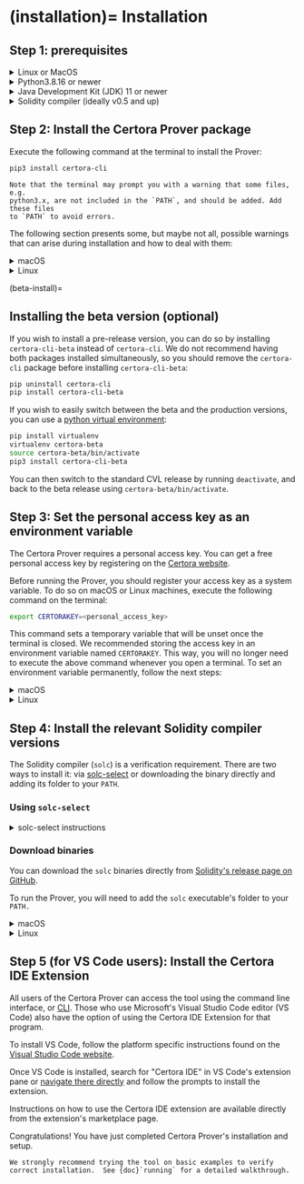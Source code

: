 (installation)=
Installation
============

Step 1: prerequisites
---------------------

<details>
  <summary>Linux or MacOS</summary>
  Windows users should use [WSL][wsl].

  % TODO: more information?
  </details>

[wsl]: https://learn.microsoft.com/en-us/windows/wsl/install

<details>
  <summary>Python3.8.16 or newer</summary>

  Check your Python3 version by executing the following command on the
  terminal:

  ```bash
  python3 --version
  ```

  If the version is < 3.8.16, follow the [Python installation guide][pythonInstall] to upgrade.

  [pythonInstall]: https://wiki.python.org/moin/BeginnersGuide/Download
</details>

<details>
  <summary>Java Development Kit (JDK) 11 or newer</summary>

  Check your Java version by executing the following command on the terminal:
  ```bash
  java -version
  ```

  If the version is < 11, download and install Java version 11 or later from
  [Oracle](https://www.oracle.com/java/technologies/downloads/).
</details>

<details>
  <summary>Solidity compiler (ideally v0.5 and up)</summary>

  * We recommend using [solc-select](https://github.com/crytic/solc-select)
    to download and switch between Solidity compiler versions.

  * You can also download the Solidity compiler binaries from the [official Solidity repository](https://github.com/ethereum/solidity/releases) on GitHub. 
  Make sure to place all the binaries that you download in the same path.

  * Certora employees can clone the `CVT_Executables` repository suitable for
    their OS from [GitHub](https://github.com/orgs/Certora/repositories).
</details>

Step 2: Install the Certora Prover package
------------------------------------------

Execute the following command at the terminal to install the Prover:

```bash
pip3 install certora-cli
```

```{caution}
Note that the terminal may prompt you with a warning that some files, e.g.
python3.x, are not included in the `PATH`, and should be added. Add these files
to `PATH` to avoid errors.
```

The following section presents some, but maybe not all, possible warnings that
can arise during installation and how to deal with them:

<details>
  <summary>macOS</summary>

  ```{caution}
  The script `certoraRun` is installed in
  '/Users/user\_name/Library/Python/3.8/bin' which is not on PATH. Consider
  adding this directory to PATH
  ```

  * Open a terminal and move to the `etc/paths.d` directory from root:

    ```bash
    cd /etc/paths.d
    ```

  * Use root privileges to create a file with an informative name such as `PythonForProver`, and open it with your favorite text editor:

    ```bash
    sudo nano PythonForProver
    ```

  * Write the specified path from the warning:

    ```bash
    /specified/path/in/warning
    ```

  * If needed, more than one path can be added on a single file, just separate the path with a colon (`:`).

  * Quit the terminal to load the new addition to `$PATH`, and reopen to check that the `$PATH` was updated correctly:

    ```bash
    echo $PATH
    ```
</details>

<details>
  <summary>Linux</summary>

  ```{caution}
  Known warning - “The script `certoraRun` is installed in '`/home/user_name/.local/bin`' which is not on PATH. Consider adding this directory to PATH"
  ```

  * Open a terminal and make sure you're in the home directory:

    ```bash
    cd ~
    ```

  * open the .profile file with your favorite text editor:

    ```bash
    nano .profile
    ```

  * At the bottom of the file, add to `PATH="..."` the specified path from the warning. To add an additional path just separate with a colon (`:`) :

    ```bash
    PATH="$PATH:/specified/path/in/warning"
    ```

  * You can make sure that the file was modified correctly by opening it again with the text editor:

    ```bash
    nano .profile
    ```

  * Make sure to apply the changes to the `$PATH` by executing the script:

    ```bash
    source .profile
    ```
</details>

(beta-install)=
## Installing the beta version (optional)

If you wish to install a pre-release version, you can do so by installing
`certora-cli-beta` instead of `certora-cli`.  We do not recommend having both
packages installed simultaneously, so you should remove the `certora-cli`
package before installing `certora-cli-beta`:

```sh
pip uninstall certora-cli
pip install certora-cli-beta
```

If you wish to easily switch between the beta and the production versions, you
can use a [python virtual environment][virtualenv]:

[virtualenv]: https://virtualenv.pypa.io/en/latest/

```sh
pip install virtualenv
virtualenv certora-beta
source certora-beta/bin/activate
pip3 install certora-cli-beta
```

You can then switch to the standard CVL release by running `deactivate`, and
back to the beta release using `certora-beta/bin/activate`.

Step 3: Set the personal access key as an environment variable
-------------------------------------------------------------

The Certora Prover requires a personal access key. 
You can get a free personal access key by registering on the 
[Certora website](https://www.certora.com/signup?plan=prover).

Before running the Prover, 
  you should register your access key as a system variable.
To do so on macOS or Linux machines, 
  execute the following command on the terminal:

```bash
export CERTORAKEY=<personal_access_key>
```

This command sets a temporary variable that will be unset once the terminal is
closed. We recommended storing the access key in an environment variable named
`CERTORAKEY`. This way, you will no longer need to execute the above command
whenever you open a terminal. To set an environment variable permanently,
follow the next steps:

<details>
  <summary>macOS</summary>

  * Open a terminal and make sure you're in the home directory:

    ```bash
    cd ~
    ```

  * Create a file with the name `.zshenv` and open it with your favorite text editor:

    ```bash
    nano .zshenv
    ```

  * Write the export command from the beginning of step 3, save and quit (`ctrl+x` on `nano`).

  * You can make sure that the file was created correctly by seeing it listed on the directory or by opening it again with the text editor:

    ```bash
    ls -a
    ```

    OR

    ```bash
    nano .zshenv
    ```

  * Make sure to apply the environment variable you've just created by executing the script:

    ```bash
    source .zshenv
    ```

When running the Certora Prover in the Visual Studio Code Extension, you may need
to restart VSCode or your computer.

</details>

<details>
  <summary>Linux</summary>

  * Open a terminal and make sure you're in the home directory:

    ```bash
    cd ~
    ```

  * open the .profile file with your favorite text editor:

    ```bash
    nano .profile
    ```

  * At the bottom of the file, under the `PATH="..."` insert the export command from the beginning of step 3, save and quit (`ctrl+x` on `nano`).

  * You can make sure that the file was modified correctly by opening it again with the text editor:

    ```bash
    nano .profile
    ```

  * Make sure to apply the environment variable you've just created by executing the script:

    ```bash
    source .profile
    ```
</details>

Step 4: Install the relevant Solidity compiler versions
---------------------------------------------------------------------------

The Solidity compiler (`solc`) is a verification requirement.
There are two ways to install it: via [solc-select](https://github.com/crytic/solc-select) or downloading the binary directly and adding its folder to your `PATH`.

### Using `solc-select`

<details>

  <summary>solc-select instructions</summary>

  * Open a terminal and install `solc-select` via `pip`:

    ```bash
    pip install solc-select
    ```

  * Download the required compiler version. For example, if you want to install version 0.8.0, run:

    ```bash
    solc-select install 0.8.0
    ```

  * Set `solc` to point to the required compiler version. For example:

    ```bash
    solc-select use 0.8.0
    ```
</details>

### Download binaries

You can download the `solc` binaries directly from [Solidity's release page on GitHub](https://github.com/ethereum/solidity/releases).

To run the Prover, you will need to add the `solc` executable's folder to your `PATH.`

<details>
  <summary>macOS</summary>

  * Open a terminal and move to the `etc/paths.d` directory from root:

    ```bash
    cd /etc/paths.d
    ```

  * Use root privileges to create a file with an informative name such as `SolidityCertoraProver`, and open it with your favorite text editor:

    ```bash
    sudo nano SolidityCertoraProver
    ```

  * Write the full path to the directory that contains the `solc` executables:

    ```bash
    /full/path/to/solc/executable/folder
    ```

    * If needed, more than one path can be added on a single file, just separate the path with colon a (`:`).

  * Quit the terminal to load the new addition to `$PATH`, and reopen to check that the `$PATH` was updated correctly:

    ```bash
    echo $PATH
    ```
</details>

<details>
  <summary>Linux</summary>

  * Open a terminal and make sure you're in the home directory:

    ```bash
    cd ~
    ```

  * open the .profile file with your favorite text editor:

    ```bash
    nano .profile
    ```

  * At the bottom of the file, add to `PATH="..."` the full path to the directory that contains the `solc` executables. To add an additional path just separate with a colon (`:`) :

    ```bash
    PATH="$PATH:/full/path/to/solc/executable/folder"
    ```

  * You can make sure that the file was modified correctly by opening it again with the text editor:

    ```bash
    nano .profile
    ```

  * Make sure to apply the changes to the `$PATH` by executing the script:

    ```bash
    source .profile
    ```
</details>

Step 5 (for VS Code users): Install the Certora IDE Extension
--------------------------------------------------------------------------------

All users of the Certora Prover can access the tool using the command line 
interface, or [CLI](https://docs.certora.com/en/latest/docs/prover/cli/index.html). 
Those who use Microsoft's Visual Studio Code editor (VS Code) also have the 
option of using the Certora IDE Extension for that program.

To install VS Code, follow the platform specific instructions found on the 
[Visual Studio Code website](https://code.visualstudio.com/).

Once VS Code is installed, search for "Certora IDE" in VS Code's extension pane 
or [navigate there directly](https://marketplace.visualstudio.com/items?itemName=Certora.vscode-certora-prover) 
and follow the prompts to install the extension.

Instructions on how to use the Certora IDE extension are available directly from 
the extension's marketplace page.

Congratulations! You have just completed Certora Prover's installation and setup.

```{caution}
We strongly recommend trying the tool on basic examples to verify correct installation.  See {doc}`running` for a detailed walkthrough.
```
